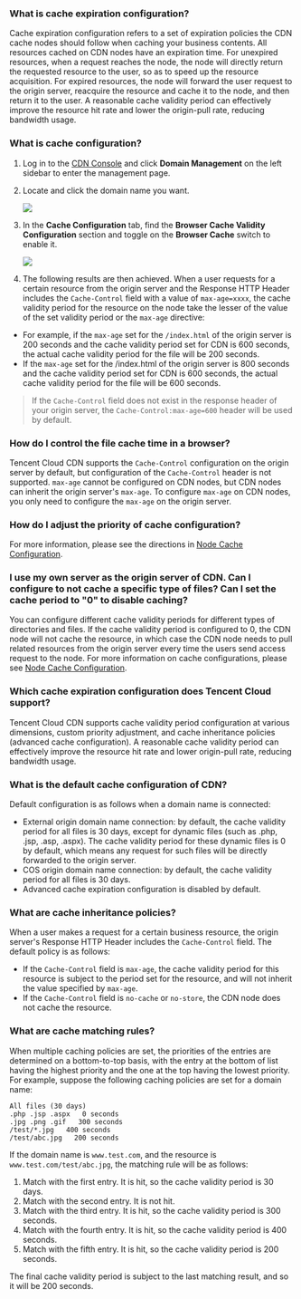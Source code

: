 ### What is cache expiration configuration?
Cache expiration configuration refers to a set of expiration policies the CDN cache nodes should follow when caching your business contents.
All resources cached on CDN nodes have an expiration time. For unexpired resources, when a request reaches the node, the node will directly return the requested resource to the user, so as to speed up the resource acquisition. For expired resources, the node will forward the user request to the origin server, reacquire the resource and cache it to the node, and then return it to the user. A reasonable cache validity period can effectively improve the resource hit rate and lower the origin-pull rate, reducing bandwidth usage.

### What is cache configuration?
1. Log in to the [CDN Console](https://console.cloud.tencent.com/cdn) and click **Domain Management** on the left sidebar to enter the management page.

2. Locate and click the domain name you want.

   ![](https://main.qcloudimg.com/raw/53c1171f8b1fdec4ddd2f87f6c47fe12.png)

3. In the **Cache Configuration** tab, find the **Browser Cache Validity Configuration** section and toggle on the **Browser Cache** switch to enable it.

   ![](https://main.qcloudimg.com/raw/dcb2baf6f60df8836243778c70e4ee60.png)

4. The following results are then achieved.
  When a user requests for a certain resource from the origin server and the Response HTTP Header includes the `Cache-Control` field with a value of `max-age=xxxx`, the cache validity period for the resource on the node take the lesser of the value of the set validity period or the `max-age` directive:
 - For example, if the `max-age` set for the `/index.html` of the origin server is 200 seconds and the cache validity period set for CDN is 600 seconds, the actual cache validity period for the file will be 200 seconds.
 - If the `max-age` set for the /index.html of the origin server is 800 seconds and the cache validity period set for CDN is 600 seconds, the actual cache validity period for the file will be 600 seconds.
>If the `Cache-Control` field does not exist in the response header of your origin server, the `Cache-Control:max-age=600` header will be used by default.

### How do I control the file cache time in a browser?
Tencent Cloud CDN supports the `Cache-Control` configuration on the origin server by default, but configuration of the `Cache-Control` header is not supported. `max-age` cannot be configured on CDN nodes, but CDN nodes can inherit the origin server's `max-age`. To configure `max-age` on CDN nodes, you only need to configure the `max-age` on the origin server.

### How do I adjust the priority of cache configuration?
For more information, please see the directions in [Node Cache Configuration](https://intl.cloud.tencent.com/document/product/228/35317).

### I use my own server as the origin server of CDN. Can I configure to not cache a specific type of files? Can I set the cache period to "0" to disable caching?
You can configure different cache validity periods for different types of directories and files. If the cache validity period is configured to 0, the CDN node will not cache the resource, in which case the CDN node needs to pull related resources from the origin server every time the users send access request to the node. For more information on cache configurations, please see [Node Cache Configuration](https://intl.cloud.tencent.com/document/product/228/35317).

### Which cache expiration configuration does Tencent Cloud support?
Tencent Cloud CDN supports cache validity period configuration at various dimensions, custom priority adjustment, and cache inheritance policies (advanced cache configuration). A reasonable cache validity period can effectively improve the resource hit rate and lower origin-pull rate, reducing bandwidth usage.

### What is the default cache configuration of CDN?
Default configuration is as follows when a domain name is connected:
- External origin domain name connection: by default, the cache validity period for all files is 30 days, except for dynamic files (such as .php, .jsp, .asp, .aspx). The cache validity period for these dynamic files is 0 by default, which means any request for such files will be directly forwarded to the origin server.
- COS origin domain name connection: by default, the cache validity period for all files is 30 days.
- Advanced cache expiration configuration is disabled by default.

### What are cache inheritance policies?
When a user makes a request for a certain business resource, the origin server's Response HTTP Header includes the `Cache-Control` field. The default policy is as follows:
- If the `Cache-Control` field is `max-age`, the cache validity period for this resource is subject to the period set for the resource, and will not inherit the value specified by `max-age`.
- If the `Cache-Control` field is `no-cache` or `no-store`, the CDN node does not cache the resource.

### What are cache matching rules?
When multiple caching policies are set, the priorities of the entries are determined on a bottom-to-top basis, with the entry at the bottom of list having the highest priority and the one at the top having the lowest priority. For example, suppose the following caching policies are set for a domain name:
```
All files (30 days)
.php .jsp .aspx   0 seconds
.jpg .png .gif   300 seconds
/test/*.jpg   400 seconds
/test/abc.jpg   200 seconds
```

If the domain name is `www.test.com`, and the resource is `www.test.com/test/abc.jpg`, the matching rule will be as follows:
1. Match with the first entry. It is hit, so the cache validity period is 30 days.
2. Match with the second entry. It is not hit.
3. Match with the third entry. It is hit, so the cache validity period is 300 seconds.
4. Match with the fourth entry. It is hit, so the cache validity period is 400 seconds.
5. Match with the fifth entry. It is hit, so the cache validity period is 200 seconds.

The final cache validity period is subject to the last matching result, and so it will be 200 seconds.
